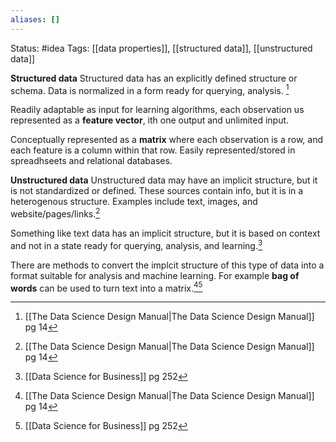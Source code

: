 ```yaml
---
aliases: []
---
```

Status: #idea
Tags: [[data properties]], [[structured data]], [[unstructured data]]

**Structured data** 
Structured data has an explicitly defined structure or schema. Data is normalized in a form ready for querying, analysis. [^1]

Readily adaptable as input for learning algorithms, each observation us represented as a **feature vector**, ith one output and unlimited input. 

Conceptually represented as a **matrix** where each observation is a row, and each feature is a column within that row. Easily represented/stored in spreadhseets and relational databases. 

**Unstructured data** 
Unstructured data may have an implicit structure, but it is not standardized or defined. These sources contain info, but it is in a heterogenous structure. Examples include text, images, and website/pages/links.[^1]

Something like text data has an implicit structure, but it is based on context and not in a state ready for querying, analysis, and learning.[^2]

There are methods to convert the implcit structure of this type of data into a format suitable for analysis and machine learning. For example **bag of words** can be used to turn text into a matrix.[^1][^2]



[^1]:[[The Data Science  Design Manual|The Data Science Design Manual]] pg 14
[^2]:[[Data Science for Business]] pg 252
